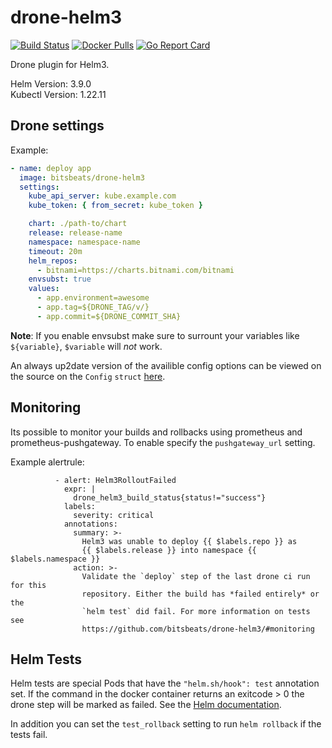 # drone-helm3

[![Build Status](https://cloud.drone.io/api/badges/bitsbeats/drone-helm3/status.svg)](https://cloud.drone.io/bitsbeats/drone-helm3)
[![Docker Pulls](https://img.shields.io/docker/pulls/bitsbeats/drone-helm3.svg?maxAge=604800)](https://hub.docker.com/r/bitsbeats/drone-helm3)
[![Go Report Card](https://goreportcard.com/badge/github.com/bitsbeats/drone-helm3)](https://goreportcard.com/report/github.com/bitsbeats/drone-helm3)

Drone plugin for Helm3.

Helm Version: 3.9.0  
Kubectl Version: 1.22.11

## Drone settings

Example:

```yaml
- name: deploy app
  image: bitsbeats/drone-helm3
  settings:
    kube_api_server: kube.example.com
    kube_token: { from_secret: kube_token }

    chart: ./path-to/chart
    release: release-name
    namespace: namespace-name
    timeout: 20m
    helm_repos:
      - bitnami=https://charts.bitnami.com/bitnami
    envsubst: true
    values:
      - app.environment=awesome
      - app.tag=${DRONE_TAG/v/}
      - app.commit=${DRONE_COMMIT_SHA}
```

**Note**: If you enable envsubst make sure to surrount your variables like
`${variable}`, `$variable` will *not* work.

An always up2date version of the availible config options can be viewed on the
source on the `Config` `struct` [here][1].

## Monitoring

Its possible to monitor your builds and rollbacks using prometheus and
prometheus-pushgateway. To enable specify the `pushgateway_url` setting.

Example alertrule:

```
          - alert: Helm3RolloutFailed
            expr: |
              drone_helm3_build_status{status!="success"}
            labels:
              severity: critical
            annotations:
              summary: >-
                Helm3 was unable to deploy {{ $labels.repo }} as
                {{ $labels.release }} into namespace {{ $labels.namespace }}
              action: >-
                Validate the `deploy` step of the last drone ci run for this
                repository. Either the build has *failed entirely* or the
                `helm test` did fail. For more information on tests see
                https://github.com/bitsbeats/drone-helm3/#monitoring
```

## Helm Tests

Helm tests are special Pods that have the `"helm.sh/hook": test` annotation set.
If the command in the docker container returns an exitcode > 0 the drone step
will be marked as failed. See the [Helm documentation][2].

In addition you can set the `test_rollback` setting to run `helm rollback` if
the tests fail.


[1]: https://github.com/bitsbeats/drone-helm3/blob/master/main.go#L22
[2]: https://helm.sh/docs/topics/chart_tests/
